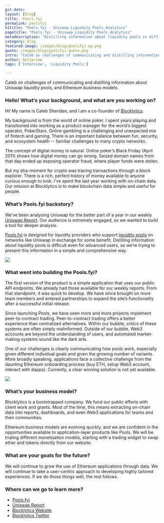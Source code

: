 ```yaml
---
git-date:
layout: [blog]
title:  Pools.fyi
permalink: poolsfyi
h1title: "Pools.fyi - Uniswap Liquidity Pools Analytics"
pagetitle: "Pools.fyi - Uniswap Liquidity Pools Analytics"
metadescription: "Distilling information about liquidity pools is difficult even for advanced users, so we’re trying to present this information in a simple and comprehensive way"
category: blog
featured-image: /images/blog/poolsfyi-og.png
quote: /images/blog/poolsfyi-quote.png
intro: "Caleb on challenges of communicating and distilling information about Uniswap liquidity pools, and Ethereum business models"
author: Defiprime
tags: ['Interview', 'Liquidity Pools']

---
```

Caleb on challenges of communicating and distilling information about Uniswap liquidity pools, and Ethereum business models.

### Hello! What’s your background, and what are you working on?

Hi! My name is Caleb Sheridan, and I am a co-founder of [Blocklytics](https://blocklytics.org/).

My background is from the world of online poker. I spent years playing and transitioned into working as a product manager for the world’s biggest operator, PokerStars. Online gambling is a challenging and unexpected mix of fintech and gaming. There is an important balance between fun, security, and ecosystem health -- familiar challenges to many crypto networks.

The concept of digital money is natural. Online poker’s Black Friday (April 2011) shows how digital money can go wrong. Seized domain names from that day ended up exposing operator fraud, where player funds were stolen.

But my aha-moment for crypto was tracing transactions through a block explorer. There is a rich, perfect history of money available to anyone curious enough to look. I’ve spent the last year working with on-chain data. Our mission at Blocklytics is to make blockchain data simple and useful for people.

### What’s Pools.fyi backstory?

We’ve been analysing Uniswap for the better part of a year in our weekly [Uniswap Report](https://us19.campaign-archive.com/home/?u=e88f92fc087c0abfb94d292eb&id=a12a599126). Our audience is extremely engaged, so we wanted to build a tool for deeper analysis.

[Pools.fyi](https://www.pools.fyi/#/) is designed for liquidity providers who support [liquidity pools](/uniswap-liquidity-pools) on networks like Uniswap in exchange for some benefit. Distilling information about liquidity pools is difficult even for advanced users, so we’re trying to present this information in a simple and comprehensive way.

![](/images/blog/poolsfyi1.png)

### What went into building the Pools.fyi?

The first version of the product is a simple application that uses our public API endpoints. We already had those available for our weekly reports. From that standpoint, it was quick to develop. We have since brought on more team members and entered partnerships to expand the site’s functionality after a successful initial release.

Since launching Pools, we have seen more and more projects implement peer-to-contract trading. Peer-to-contract trading offers a better experience than centralized alternatives. Within our bubble, critics of these systems are often simply malinformed. Outside of our bubble, Web3 accounts are beyond the understanding of users, and automated market-making systems sound like the dark arts.

One of our challenges is clearly communicating how pools work, especially given different individual goals and given the growing number of variants. More broadly speaking, applications face a collective challenge from the daunting Ethereum onboarding process (buy ETH, setup Web3 account, interact with dapps). Currently, a clear winning solution is not yet available.

![](/images/blog/poolsfyi2.png)

### What’s your business model?

Blocklytics is a bootstrapped company. We fund our public efforts with client work and grants. Most of the time, this means extracting on-chain data into reports, dashboards, and even Web3 applications for teams and their communities.

Ethereum business models are evolving quickly, and we are confident in the opportunities available to application-layer products like Pools. We will be trialing different monetisation models, starting with a trading widget to swap ether and tokens directly from our website.

### What are your goals for the future?

We will continue to grow the use of Ethereum applications through data. We will continue to take a user-centric approach to developing highly tailored experiences. If we do those things well, the rest follows.

### Where can we go to learn more?

- [Pools.fyi](https://www.pools.fyi/#/)
- [Uniswap Report](https://us19.campaign-archive.com/home/?u=e88f92fc087c0abfb94d292eb&id=a12a599126)
- [Blocklytics Website](https://blocklytics.org/)
- [Blocklytics Twitter](https://twitter.com/blocklytics)

